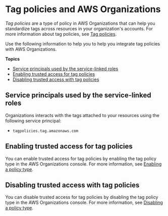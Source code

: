 # Tag policies and AWS Organizations<a name="services-that-can-integrate-tag-policies"></a>

*Tag policies* are a type of policy in AWS Organizations that can help you standardize tags across resources in your organization's accounts\. For more information about tag policies, see [Tag policies](orgs_manage_policies_tag-policies.md)\. 

Use the following information to help you to help you integrate tag policies with AWS Organizations\.

**Topics**
+ [Service principals used by the service\-linked roles](#integrate-enable-svcprin-tag-policies)
+ [Enabling trusted access for tag policies](#integrate-enable-ta-tag-policies)
+ [Disabling trusted access with tag policies](#integrate-disable-ta-tag-policies)

## Service principals used by the service\-linked roles<a name="integrate-enable-svcprin-tag-policies"></a>

Organizations interacts with the tags attached to your resources using the following service principal:
+ `tagpolicies.tag.amazonaws.com`

## Enabling trusted access for tag policies<a name="integrate-enable-ta-tag-policies"></a>

You can enable trusted access for tag policies by enabling the tag policy type in the AWS Organizations console\. For more information, see [Enabling a policy type](orgs_manage_policies_enable-disable.md#enable-policy-type)\. 

## Disabling trusted access with tag policies<a name="integrate-disable-ta-tag-policies"></a>

You can disable trusted access for tag policies by disabling the tag policy type in the AWS Organizations console\. For more information, see [Disabling a policy type](orgs_manage_policies_enable-disable.md#disable-policy-type)\. 